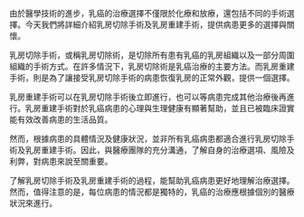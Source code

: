 由於醫學技術的進步，乳癌的治療選擇不僅限於化療和放療，還包括不同的手術選擇。今天我們將詳細介紹乳房切除手術及乳房重建手術，提供病患更多的選擇與關懷。

乳房切除手術，或稱乳房切除術，是切除所有患有乳癌的乳房組織以及一部分周圍組織的手術方式。在許多情況下，乳房切除術是乳癌治療的主要方法。而乳房重建手術，則是為了讓接受乳房切除手術的病患恢復乳房的正常外觀，提供一個選擇。

乳房重建手術可以在乳房切除手術後立即進行，也可以等病患完成其他治療後再進行。乳房重建手術對於乳癌病患的心理與生理健康有顯著幫助，並且已被臨床證實能有效改善病患的生活品質。

然而，根據病患的具體情況及健康狀況，並非所有乳癌病患都適合進行乳房切除手術及乳房重建手術。因此，與醫療團隊的充分溝通，了解自身的治療選項、風險及利弊，對病患來說至關重要。

了解乳房切除手術及乳房重建手術的過程，能幫助乳癌病患更好地理解治療選擇。然而，值得注意的是，每位病患的情況都是獨特的，乳癌的治療應根據個別的醫療狀況來進行。